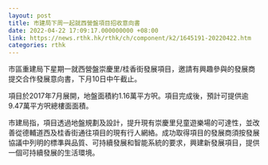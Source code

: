 ```yaml
---
layout: post
title: 市建局下周一起就西營盤項目招收意向書
date: 2022-04-22 17:09:17.000000000 +08:00
link: https://news.rthk.hk/rthk/ch/component/k2/1645191-20220422.htm
categories: rthk
---
```


市區重建局下星期一就西營盤崇慶里/桂香街發展項目，邀請有興趣參與的發展商提交合作發展意向書，下月10日中午截止。

項目於2017年7月展開，地盤面積約1.16萬平方呎。項目完成後，預計可提供逾9.47萬平方呎總樓面面積。

市建局指，項目透過地盤規劃及設計，提升現有崇慶里兒童遊樂場的可達性，並改善從德輔道西及桂香街通往項目的現有行人網絡。成功取得項目的發展商須按發展協議中列明的標準與品質、可持續發展和智能系統的要求，興建新發展項目，提供一個可持續發展的生活環境。
